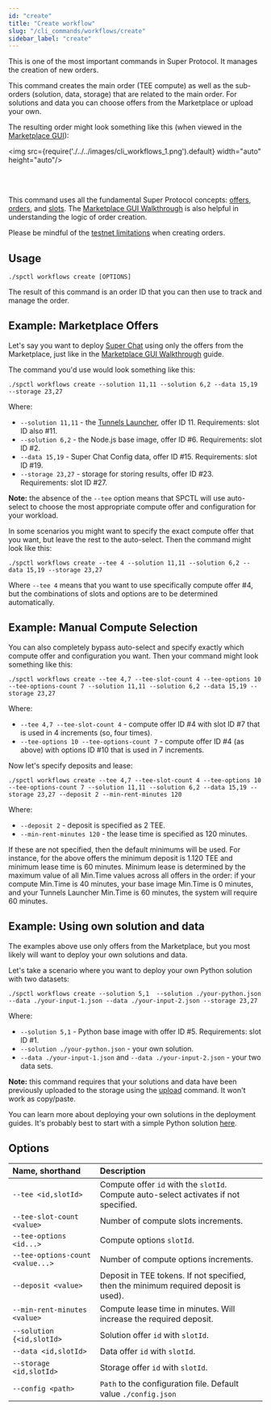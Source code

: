 ```yaml
---
id: "create"
title: "Create workflow"
slug: "/cli_commands/workflows/create"
sidebar_label: "create"
---
```


This is one of the most important commands in Super Protocol. It manages the creation of new orders.

This command creates the main order (TEE compute) as well as the sub-orders (solution, data, storage) that are related to the main order. For solutions and data you can choose offers from the Marketplace or upload your own.

The resulting order might look something like this (when viewed in the [Marketplace GUI](/developers/marketplace)):

<img src={require('./../../images/cli_workflows_1.png').default} width="auto" height="auto"/>

<br/>
<br/>

This command uses all the fundamental Super Protocol concepts: [offers](/developers/fundamentals/offers), [orders](/developers/fundamentals/orders), and [slots](/developers/fundamentals/slots). The [Marketplace GUI Walkthrough](/developers/marketplace/walkthrough) is also helpful in understanding the logic of order creation.

Please be mindful of the [testnet limitations](/testnet/limitations) when creating orders.

## Usage

```
./spctl workflows create [OPTIONS]
```

The result of this command is an order ID that you can then use to track and manage the order.

## Example: Marketplace Offers

Let's say you want to deploy [Super Chat](/developers/offers/superchat) using only the offers from the Marketplace, just like in the [Marketplace GUI Walkthrough](/developers/marketplace/walkthrough) guide.

The command you'd use would look something like this:

```
./spctl workflows create --solution 11,11 --solution 6,2 --data 15,19 --storage 23,27
```

Where:
* `--solution 11,11` - the [Tunnels Launcher](/developers/offers/launcher), offer ID 11. Requirements: slot ID also #11.
* `--solution 6,2` - the Node.js base image, offer ID #6. Requirements: slot ID #2.
* `--data 15,19` - Super Chat Config data, offer ID #15. Requirements: slot ID #19.
* `--storage 23,27` - storage for storing results, offer ID #23. Requirements: slot ID #27.

**Note:** the absence of the `--tee` option means that SPCTL will use auto-select to choose the most appropriate compute offer and configuration for your workload.

In some scenarios you might want to specify the exact compute offer that you want, but leave the rest to the auto-select. Then the command might look like this:

```
./spctl workflows create --tee 4 --solution 11,11 --solution 6,2 --data 15,19 --storage 23,27
```

Where `--tee 4` means that you want to use specifically compute offer #4, but the combinations of slots and options are to be determined automatically.

## Example: Manual Compute Selection

You can also completely bypass auto-select and specify exactly which compute offer and configuration you want. Then your command might look something like this:

```
./spctl workflows create --tee 4,7 --tee-slot-count 4 --tee-options 10 --tee-options-count 7 --solution 11,11 --solution 6,2 --data 15,19 --storage 23,27
```
Where:
* `--tee 4,7 --tee-slot-count 4` - compute offer ID #4 with slot ID #7 that is used in 4 increments (so, four times).
* `--tee-options 10 --tee-options-count 7` - compute offer ID #4 (as above) with options ID #10 that is used in 7 increments.

Now let's specify deposits and lease:

```
./spctl workflows create --tee 4,7 --tee-slot-count 4 --tee-options 10 --tee-options-count 7 --solution 11,11 --solution 6,2 --data 15,19 --storage 23,27 --deposit 2 --min-rent-minutes 120
```

Where:
* `--deposit 2` - deposit is specified as 2 TEE. 
* `--min-rent-minutes 120` - the lease time is specified as 120 minutes. 

If these are not specified, then the default minimums will be used. For instance, for the above offers the minimum deposit is 1.120 TEE and minimum lease time is 60 minutes. Minimum lease is determined by the maximum value of all Min.Time values across all offers in the order: if your compute Min.Time is 40 minutes, your base image Min.Time is 0 minutes, and your Tunnels Launcher Min.Time is 60 minutes, the system will require 60 minutes. 


## Example: Using own solution and data

The examples above use only offers from the Marketplace, but you most likely will want to deploy your own solutions and data. 

Let's take a scenario where you want to deploy your own Python solution with two datasets: 

```
./spctl workflows create --solution 5,1  --solution ./your-python.json --data ./your-input-1.json --data ./your-input-2.json --storage 23,27
```

Where:

* `--solution 5,1` - Python base image with offer ID #5. Requirements: slot ID #1.
* `--solution ./your-python.json` - your own solution.
* `--data ./your-input-1.json` and `--data ./your-input-2.json` - your two data sets.

**Note:** this command requires that your solutions and data have been previously uploaded to the storage using the [upload](/developers/cli_commands/files/upload) command. It won't work as copy/paste.

You can learn more about deploying your own solutions in the deployment guides. It's probably best to start with a simple Python solution [here](/developers/deployment_guides/python).

## Options

|**Name, shorthand**|**Description**|
| :- | :- |
|`--tee <id,slotId>`|Compute offer `id` with the `slotId`. Compute auto-select activates if not specified.|
|`--tee-slot-count <value>`|Number of compute slots increments.|
|`--tee-options <id...>`|Compute options `slotId`.|
|`--tee-options-count <value...>`|Number of compute options increments.|
|`--deposit <value>`|Deposit in TEE tokens. If not specified, then the minimum required deposit is used).|
|`--min-rent-minutes <value>`|Compute lease time in minutes. Will increase the required deposit. |
|`--solution {<id,slotId>`|Solution offer `id` with `slotId`.|
|`--data <id,slotId>`|Data offer `id` with `slotId`.|
|`--storage <id,slotId>`|Storage offer `id` with `slotId`.|
|`--config <path>`|`Path` to the configuration file. Default value `./config.json`|

